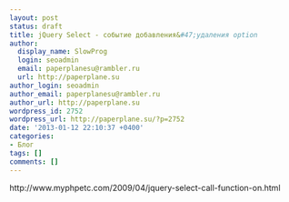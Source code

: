 ```yaml
---
layout: post
status: draft
title: jQuery Select - событие добавления&#47;удаления option
author:
  display_name: SlowProg
  login: seoadmin
  email: paperplanesu@rambler.ru
  url: http://paperplane.su
author_login: seoadmin
author_email: paperplanesu@rambler.ru
author_url: http://paperplane.su
wordpress_id: 2752
wordpress_url: http://paperplane.su/?p=2752
date: '2013-01-12 22:10:37 +0400'
categories:
- Блог
tags: []
comments: []
---
```

<p>http:&#47;&#47;www.myphpetc.com&#47;2009&#47;04&#47;jquery-select-call-function-on.html</p>

